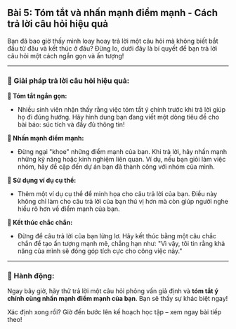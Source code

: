 ## Bài 5: Tóm tắt và nhấn mạnh điểm mạnh - Cách trả lời câu hỏi hiệu quả

Bạn đã bao giờ thấy mình loay hoay trả lời một câu hỏi mà không biết bắt đầu từ đâu và kết thúc ở đâu? Đừng lo, dưới đây là bí quyết để bạn trả lời câu hỏi một cách ngắn gọn và ấn tượng!

---

### 📌 Giải pháp trả lời câu hỏi hiệu quả:

**🔹 Tóm tắt ngắn gọn:**
- Nhiều sinh viên nhận thấy rằng việc tóm tắt ý chính trước khi trả lời giúp họ đi đúng hướng. Hãy hình dung bạn đang viết một dòng tiêu đề cho bài báo: súc tích và đầy đủ thông tin!

**🔹 Nhấn mạnh điểm mạnh:**
- Đừng ngại "khoe" những điểm mạnh của bạn. Khi trả lời, hãy nhấn mạnh những kỹ năng hoặc kinh nghiệm liên quan. Ví dụ, nếu bạn giỏi làm việc nhóm, hãy đề cập đến dự án bạn đã thành công với nhóm của mình.

**🔹 Sử dụng ví dụ cụ thể:**
- Thêm một ví dụ cụ thể để minh họa cho câu trả lời của bạn. Điều này không chỉ làm cho câu trả lời của bạn thú vị hơn mà còn giúp người nghe hiểu rõ hơn về điểm mạnh của bạn.

**🔹 Kết thúc chắc chắn:**
- Đừng để câu trả lời của bạn lửng lơ. Hãy kết thúc bằng một câu chắc chắn để tạo ấn tượng mạnh mẽ, chẳng hạn như: "Vì vậy, tôi tin rằng khả năng của mình sẽ đóng góp tích cực cho công việc này."

---

### 🚀 Hành động:

Ngay bây giờ, hãy thử trả lời một câu hỏi phỏng vấn giả định và **tóm tắt ý chính cùng nhấn mạnh điểm mạnh của bạn**. Bạn sẽ thấy sự khác biệt ngay!

Xác định xong rồi? Giờ đến bước lên kế hoạch học tập – xem ngay bài tiếp theo!